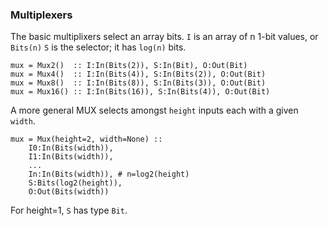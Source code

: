 ### Multiplexers

The basic multiplixers select an array bits.
```I``` is an array of n 1-bit values, or ```Bits(n)```
```S``` is the selector; it has ```log(n)``` bits.

```
mux = Mux2()  :: I:In(Bits(2)), S:In(Bit), O:Out(Bit)
mux = Mux4()  :: I:In(Bits(4)), S:In(Bits(2)), O:Out(Bit)
mux = Mux8()  :: I:In(Bits(8)), S:In(Bits(3)), O:Out(Bit)
mux = Mux16() :: I:In(Bits(16)), S:In(Bits(4)), O:Out(Bit)
```

A more general MUX selects amongst ```height``` inputs
each with a given ```width```.
```
mux = Mux(height=2, width=None) :: 
    I0:In(Bits(width)),
    I1:In(Bits(width)),
    ...
    In:In(Bits(width)), # n=log2(height)
    S:Bits(log2(height)),
    O:Out(Bits(width))
```
For height=1, `S` has type `Bit`.
